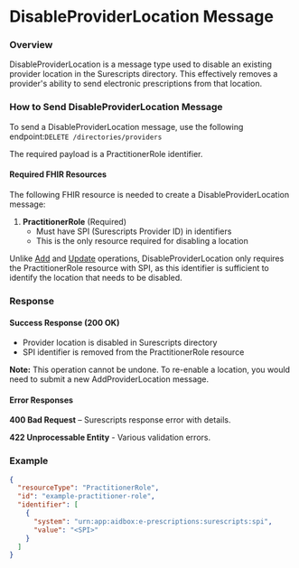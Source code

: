 # DisableProviderLocation Message

### Overview

DisableProviderLocation is a message type used to disable an existing provider location in the Surescripts directory. This effectively removes a provider's ability to send electronic prescriptions from that location.

### How to Send DisableProviderLocation Message

To send a DisableProviderLocation message, use the following endpoint:`DELETE /directories/providers`

The required payload is a PractitionerRole identifier.

#### Required FHIR Resources

The following FHIR resource is needed to create a DisableProviderLocation message:

1. **PractitionerRole** (Required)
   * Must have SPI (Surescripts Provider ID) in identifiers
   * This is the only resource required for disabling a location

Unlike [Add](addproviderlocation-message.md) and [Update](updateproviderlocation-message.md) operations, DisableProviderLocation only requires the PractitionerRole resource with SPI, as this identifier is sufficient to identify the location that needs to be disabled.

### Response

#### Success Response (200 OK)

* Provider location is disabled in Surescripts directory
* SPI identifier is removed from the PractitionerRole resource

**Note:** This operation cannot be undone. To re-enable a location, you would need to submit a new AddProviderLocation message.

#### Error Responses

**400 Bad Request** – Surescripts response error with details.

**422 Unprocessable Entity** - Various validation errors.

### Example

```json
{
  "resourceType": "PractitionerRole",
  "id": "example-practitioner-role",
  "identifier": [
    {
      "system": "urn:app:aidbox:e-prescriptions:surescripts:spi",
      "value": "<SPI>"
    }
  ]
}
```
